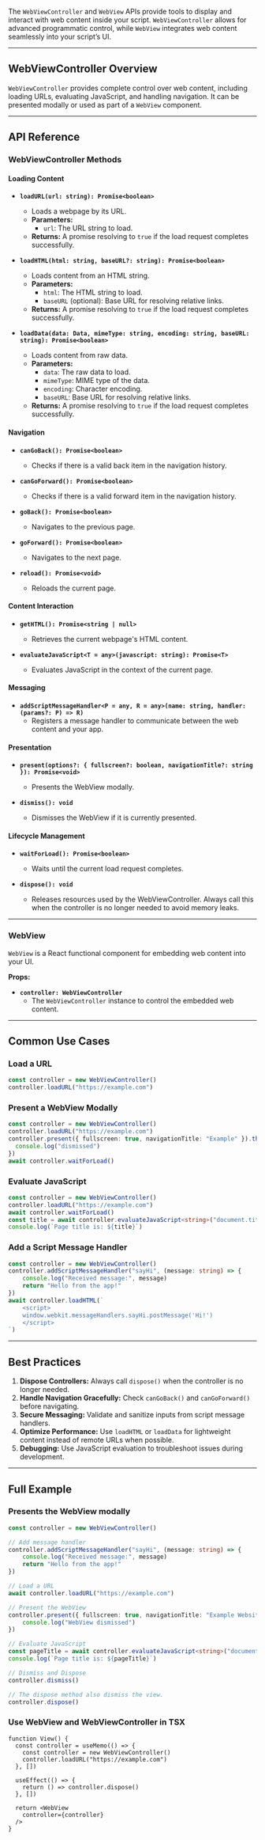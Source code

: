 The `WebViewController` and `WebView` APIs provide tools to display and interact with web content inside your script. `WebViewController` allows for advanced programmatic control, while `WebView` integrates web content seamlessly into your script’s UI.

---

## WebViewController Overview

`WebViewController` provides complete control over web content, including loading URLs, evaluating JavaScript, and handling navigation. It can be presented modally or used as part of a `WebView` component.

---

## API Reference

### WebViewController Methods

#### Loading Content

- **`loadURL(url: string): Promise<boolean>`**
    - Loads a webpage by its URL.
    - **Parameters:**
        - `url`: The URL string to load.
    - **Returns:** A promise resolving to `true` if the load request completes successfully.

- **`loadHTML(html: string, baseURL?: string): Promise<boolean>`**
    - Loads content from an HTML string.
    - **Parameters:**
        - `html`: The HTML string to load.
        - `baseURL` (optional): Base URL for resolving relative links.
    - **Returns:** A promise resolving to `true` if the load request completes successfully.

- **`loadData(data: Data, mimeType: string, encoding: string, baseURL: string): Promise<boolean>`**
    - Loads content from raw data.
    - **Parameters:**
        - `data`: The raw data to load.
        - `mimeType`: MIME type of the data.
        - `encoding`: Character encoding.
        - `baseURL`: Base URL for resolving relative links.
    - **Returns:** A promise resolving to `true` if the load request completes successfully.

#### Navigation

- **`canGoBack(): Promise<boolean>`**
    - Checks if there is a valid back item in the navigation history.

- **`canGoForward(): Promise<boolean>`**
    - Checks if there is a valid forward item in the navigation history.

- **`goBack(): Promise<boolean>`**
    - Navigates to the previous page.

- **`goForward(): Promise<boolean>`**
    - Navigates to the next page.

- **`reload(): Promise<void>`**
    - Reloads the current page.

#### Content Interaction

- **`getHTML(): Promise<string | null>`**
    - Retrieves the current webpage's HTML content.

- **`evaluateJavaScript<T = any>(javascript: string): Promise<T>`**
    - Evaluates JavaScript in the context of the current page.

#### Messaging

- **`addScriptMessageHandler<P = any, R = any>(name: string, handler: (params?: P) => R)`**
    - Registers a message handler to communicate between the web content and your app.

#### Presentation

- **`present(options?: { fullscreen?: boolean, navigationTitle?: string }): Promise<void>`**
    - Presents the WebView modally.

- **`dismiss(): void`**
    - Dismisses the WebView if it is currently presented.

#### Lifecycle Management

- **`waitForLoad(): Promise<boolean>`**
    - Waits until the current load request completes.

- **`dispose(): void`**
    - Releases resources used by the WebViewController. Always call this when the controller is no longer needed to avoid memory leaks.

---

### WebView

`WebView` is a React functional component for embedding web content into your UI.

**Props:**

- **`controller: WebViewController`**
    - The `WebViewController` instance to control the embedded web content.

---

## Common Use Cases

### Load a URL

```typescript
const controller = new WebViewController()
controller.loadURL("https://example.com")
```

### Present a WebView Modally

```typescript
const controller = new WebViewController()
controller.loadURL("https://example.com")
controller.present({ fullscreen: true, navigationTitle: "Example" }).then(() => {
  console.log("dismissed")
})
await controller.waitForLoad()
```

### Evaluate JavaScript

```typescript
const controller = new WebViewController()
controller.loadURL("https://example.com")
await controller.waitForLoad()
const title = await controller.evaluateJavaScript<string>("document.title")
console.log(`Page title is: ${title}`)
```

### Add a Script Message Handler

```typescript
const controller = new WebViewController()
controller.addScriptMessageHandler("sayHi", (message: string) => {
    console.log("Received message:", message)
    return "Hello from the app!"
})
await controller.loadHTML(`
    <script>
    window.webkit.messageHandlers.sayHi.postMessage('Hi!')
    </script>
`)
```

---

## Best Practices

1. **Dispose Controllers:** Always call `dispose()` when the controller is no longer needed.
2. **Handle Navigation Gracefully:** Check `canGoBack()` and `canGoForward()` before navigating.
3. **Secure Messaging:** Validate and sanitize inputs from script message handlers.
4. **Optimize Performance:** Use `loadHTML` or `loadData` for lightweight content instead of remote URLs when possible.
5. **Debugging:** Use JavaScript evaluation to troubleshoot issues during development.

---

## Full Example


### Presents the WebView modally 
```typescript
const controller = new WebViewController()

// Add message handler
controller.addScriptMessageHandler("sayHi", (message: string) => {
    console.log("Received message:", message)
    return "Hello from the app!"
})

// Load a URL
await controller.loadURL("https://example.com")

// Present the WebView
controller.present({ fullscreen: true, navigationTitle: "Example Website" }).then(() => {
    console.log("WebView dismissed")
})

// Evaluate JavaScript
const pageTitle = await controller.evaluateJavaScript<string>("document.title")
console.log(`Page title is: ${pageTitle}`)

// Dismiss and Dispose
controller.dismiss()

// The dispose method also dismiss the view.
controller.dispose()
```

### Use WebView and WebViewController in TSX
```tsx
function View() {
  const controller = useMemo(() => {
    const controller = new WebViewController()
    controller.loadURL("https://example.com")
  }, [])

  useEffect(() => {
    return () => controller.dispose()
  }, [])

  return <WebView
    controller={controller}
  />
}
```
